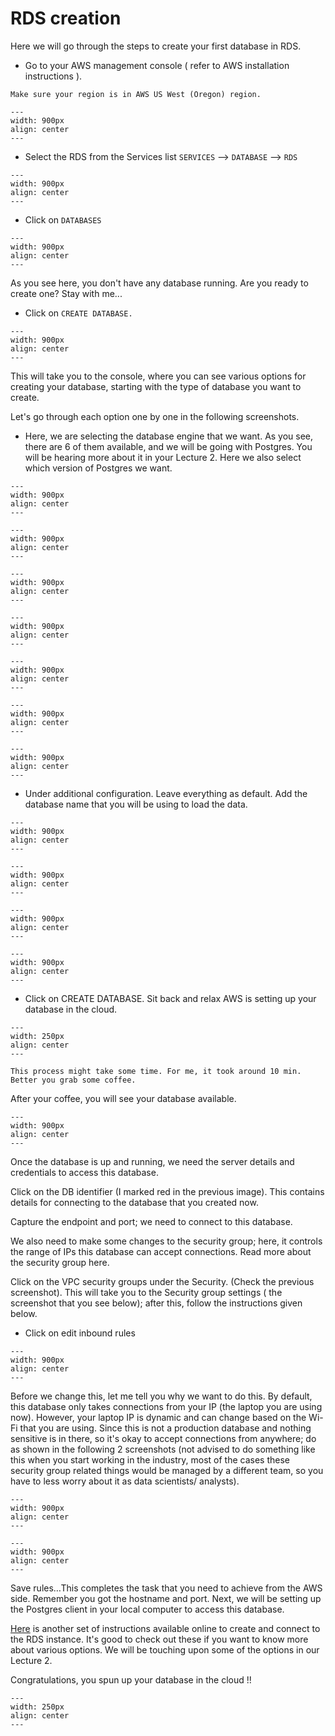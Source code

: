 # RDS creation

Here we will go through the steps to create your first database in RDS. 

- Go to your AWS management console ( refer to AWS installation instructions ).

```{attention}
Make sure your region is in AWS US West (Oregon) region.
```

```{figure} img/rds1.png
---
width: 900px
align: center
---
```
- Select the RDS from the Services list `SERVICES` --> `DATABASE` --> `RDS`

```{figure} img/rds2.png
---
width: 900px
align: center
---
```

- Click on `DATABASES`

```{figure} img/rds3.png
---
width: 900px
align: center
---
```

As you see here, you don't have any database running. Are you ready to create one? Stay with me...

- Click on `CREATE DATABASE.`

```{figure} img/rds4.png
---
width: 900px
align: center
---
```

This will take you to the console, where you can see various options for creating your database, starting with the type of database you want to create. 

Let's go through each option one by one in the following screenshots.

- Here, we are selecting the database engine that we want. As you see, there are 6 of them available, and we will be going with Postgres. You will be hearing more about it in your Lecture 2. Here we also select which version of Postgres we want.

```{figure} img/rds5.png
---
width: 900px
align: center
---
```

```{figure} img/rds6.png
---
width: 900px
align: center
---
```

```{figure} img/rds7.png
---
width: 900px
align: center
---
```

```{figure} img/rds9.png
---
width: 900px
align: center
---
```

```{figure} img/rds10.png
---
width: 900px
align: center
---
```

```{figure} img/rds11.png
---
width: 900px
align: center
---
```

```{figure} img/rds12.png
---
width: 900px
align: center
---
```
- Under additional configuration. Leave everything as default. Add the database name that you will be using to load the data.

```{figure} img/rds13.png
---
width: 900px
align: center
---
```

```{figure} img/rds14.png
---
width: 900px
align: center
---
```

```{figure} img/rds15.png
---
width: 900px
align: center
---
```

```{figure} img/rds16.png
---
width: 900px
align: center
---
```

- Click on CREATE DATABASE. Sit back and relax AWS is setting up your database in the cloud.


```{figure} img/sitback.png
---
width: 250px
align: center
---
```

```{attention}
This process might take some time. For me, it took around 10 min. Better you grab some coffee.
```

After your coffee, you will see your database available.

```{figure} img/rds17.png
---
width: 900px
align: center
---
```

Once the database is up and running, we need the server details and credentials to access this database.

Click on the DB identifier (I marked red in the previous image).
This contains details for connecting to the database that you created now.

Capture the endpoint and port; we need to connect to this database.


We also need to make some changes to the security group; here, it controls the range of IPs this database can accept connections. Read more about the security group here.

Click on the VPC security groups under the Security. (Check the previous screenshot). This will take you to the Security group settings ( the screenshot that you see below); after this, follow the instructions given below.

- Click on edit inbound rules
 
```{figure} img/rds18.png
---
width: 900px
align: center
---
```

Before we change this, let me tell you why we want to do this.
By default, this database only takes connections from your IP (the laptop you are using now). However, your laptop IP is dynamic and can change based on the Wi-Fi that you are using. Since this is not a production database and nothing sensitive is in there, so it's okay to accept connections from anywhere; do as shown in the following 2 screenshots (not advised to do something like this when you start working in the industry, most of the cases these security group related things would be managed by a different team, so you have to less worry about it as data scientists/ analysts).


```{figure} img/rds19.png
---
width: 900px
align: center
---
```

```{figure} img/rds20.png
---
width: 900px
align: center
---
```

Save rules…This completes the task that you need to achieve from the AWS side. Remember you got the hostname and port. Next, we will be setting up the Postgres client in your local computer to access this database. 

[Here](https://aws.amazon.com/getting-started/hands-on/create-connect-postgresql-db/) is another set of instructions available online to create and connect to the RDS instance. It's good to check out these if you want to know more about various options. We will be touching upon some of the options in our Lecture 2.

Congratulations, you spun up your database in the cloud !!

```{figure} img/cloudb2.png
---
width: 250px
align: center
---
```